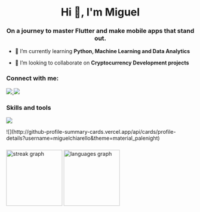 <h1 align="center">Hi 👋, I'm Miguel</h1>
<h3 align="center">On a journey to master Flutter and make mobile apps that stand out.</h3>

- 📖 I’m currently learning **Python, Machine Learning and Data Analytics**

- 🤝 I’m looking to collaborate on **Cryptocurrency Development projects**

<h3 align="left">Connect with me:</h3>
<p align="left">
  <a href="https://linkedin.com/in/miguel-chiarello-fernandes" target="blank">
    <img src="https://skillicons.dev/icons?i=linkedin&theme=dark" />
  </a>
    <a href="http://discordapp.com/users/292438182744686592" target="blank">
    <img src="https://skillicons.dev/icons?i=discord&theme=dark" />
  </a>
</p>

<h3 align="left">Skills and tools</h3>
<p align="left">
  <a href="https://skillicons.dev" target="blank">
    <img src="https://skillicons.dev/icons?i=flutter,dart,apple,androidstudio,github,git,vscode,firebase,sentry,linux,materialui,figma,obsidian,python,bash&theme=dark" />
  </a>
</p>
![](http://github-profile-summary-cards.vercel.app/api/cards/profile-details?username=miguelchiarello&theme=material_palenight)

###
<div>
  <img src="https://streak-stats.demolab.com?user=miguelchiarello&mode=weekly&theme=material-palenight&hide_border=true&border_radius=5" height="150" alt="streak graph"  />
  <img src="https://github-readme-stats.vercel.app/api/top-langs?username=miguelchiarello&hide_title=false&layout=compact&card_width=320&langs_count=5&theme=material-palenight&hide_border=true" height="150" alt="languages graph"  />
</div>

###
